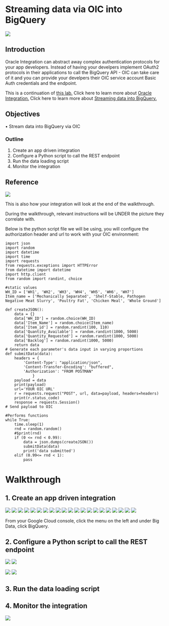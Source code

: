 # Streaming data via OIC into BigQuery

![](/OIC2/30.jpg)

## Introduction

Oracle Integration can abstract away complex authentication protocols for your app developers. Instead of having your develpers implement OAuth2 protocols in their applications to call the BigQuery API - OIC can take care of it and you can provide your develpers their OIC service account Basic Auth credentials and the endpoint. 

This is a continuation of [this lab.](https://github.com/GaryHostt/BigQueryIntegration/blob/master/README.md)
Click here to learn more about [Oracle Integration.](https://cloud.oracle.com/OIC)
Click here to learn more about [Streaming data into BigQuery.](https://cloud.google.com/bigquery/streaming-data-into-bigquery#bigquery_table_insert_rows-csharp)

## Objectives

•	Stream data into BigQuery via OIC

### Outline
1. Create an app driven integration
2. Configure a Python script to call the REST endpoint
3. Run the data loading script
5. Monitor the integration 

## Reference

![](OIC/32.png)

This is also how your integration will look at the end of the walkthrough.

During the walkthrough, relevant instructions will be UNDER the picture they correlate with.

Below is the python script file we will be using, you will configure the authorization header and url to work with your OIC environment:

```
import json
import random
import datetime
import time
import requests
from requests.exceptions import HTTPError
from datetime import datetime
import http.client
from random import randint, choice

#static values
WH_ID = ['WH1', 'WH2', 'WH3', 'WH4', 'WH5', 'WH6', 'WH7']
Item_name = ['Mechanically Separated', 'Shelf-Stable, Pathogen Negative Meat Slurry', 'Poultry Fat', 'Chicken Meal', 'Whole Ground']

def createJSON():
    data = {}
    data['WH_ID'] = random.choice(WH_ID)
    data['Item_Name'] = random.choice(Item_name)
    data['Item_id'] = random.randint(100, 110)
    data['Quantity_Available'] = random.randint(1000, 5000)
    data['Quantity_Requested'] = random.randint(1000, 5000)
    data['Backlog'] = random.randint(1000, 5000)
    return data
# Generate each parameter's data input in varying proportions
def submitData(data):
    headers = {
        'Content-Type': "application/json",
        'Content-Transfer-Encoding': "buffered",
        'Authorization': "FROM POSTMAN"
            }
    payload = data
    print(payload)  
    url='YOUR OIC URL'
    r = requests.request("POST", url, data=payload, headers=headers)
    print(r.status_code)
    response = requests.Session()
# Send payload to OIC

#Performs functions
while True:
    time.sleep(1)
    rnd = random.random()
    #$print(rnd)
    if (0 <= rnd < 0.99):
        data = json.dumps(createJSON())
        submitData(data)
        print('data submitted')
    elif (0.99<= rnd < 1):
        pass
```

# Walkthrough

## 1.	Create an app driven integration

![](/OIC2/1.png)
![](/OIC2/2.png)
![](/OIC2/3.png)
![](/OIC2/4.png)
![](/OIC2/5.png)
![](/OIC2/6.png)
![](/OIC2/7.png)
![](/OIC2/8.png)
![](/OIC2/9.png)
![](/OIC2/10.png)
![](/OIC2/11.png)
![](/OIC2/12.png)
![](/OIC2/13.png)
![](/OIC2/14.png)
![](/OIC2/15.png)
![](/OIC2/16.png)
![](/OIC2/17.png)
![](/OIC2/18.png)
![](/OIC2/19.png)
![](/OIC2/20.png)
![](/OIC2/21.png)

From your Google Cloud console, click the menu on the left and under Big Data, click BigQuery. 

## 2. Configure a Python script to call the REST endpoint
![](/OIC2/23.png)
![](/OIC2/24.png)

![](/OIC2/24a.png)
![](/OIC2/25.png)
## 3. Run the data loading script
## 4. Monitor the integration 

![](/OIC2/28.png)



